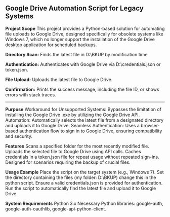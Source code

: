 Google Drive Automation Script for Legacy Systems
-------------------------------------------------------
**Project Scope**
This project provides a Python-based solution for automating file uploads to Google Drive, designed specifically for obsolete systems like Windows 7, which no longer support the installation of the Google Drive desktop application for scheduled backups.

**Directory Scan:**
Finds the latest file in D:\BKUP by modification time.

**Authentication:**
Authenticates with Google Drive via D:\credentials.json or token.json.

**File Upload:**
Uploads the latest file to Google Drive.

**Confirmation:**
Prints the success message, including the file ID, or shows errors with stack traces.

---------------------------------------------------------------------------------------------------------------------

**Purpose**
Workaround for Unsupported Systems: Bypasses the limitation of installing the Google Drive .exe by utilizing the Google Drive API.
Automation: Automatically selects the latest file from a designated directory and uploads it to Google Drive.
Seamless Authentication: Uses a browser-based authentication flow to sign in to Google Drive, ensuring compatibility and security.


**Features**
Scans a specified folder for the most recently modified file.
Uploads the selected file to Google Drive using API calls.
Caches credentials in a token.json file for repeat usage without repeated sign-ins.
Designed for scenarios requiring the backup of crucial files.

**Usage Example**
Place the script on the target system (e.g., Windows 7).
Set the directory containing the files (my folder: D:\BKUP) change this in the python script.
Ensure a valid credentials.json is provided for authentication.
Run the script to automatically find the latest file and upload it to Google Drive.

**System Requirements**
Python 3.x
Necessary Python libraries: google-auth, google-auth-oauthlib, google-api-python-client.

